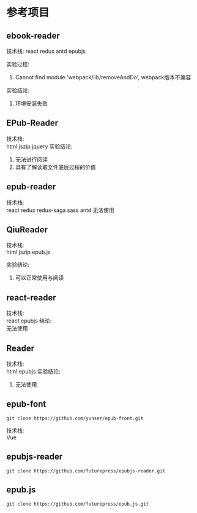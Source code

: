 #  参考项目
## ebook-reader
技术栈: 
react redux antd epubjs 

实验过程: 
1. Cannot find module 'webpack/lib/removeAndDo', webpack版本不兼容

实验结论:
1. 环境安装失败

## EPub-Reader
技术栈:   
html jszip jquery
实验结论:
1. 无法进行阅读  
2. 具有了解读取文件底层过程的价值

## epub-reader
技术栈:  
react redux redux-saga sass antd
无法使用

## QiuReader
技术栈:  
html jszip epub.js

实验结论:  
1. 可以正常使用与阅读

## react-reader
技术栈:  
react epubjs
结论:  
无法使用


## Reader
技术栈:  
html epubjs
实验结论:  
1. 无法使用

## epub-font 
```shell
git clone https://github.com/yunser/epub-front.git
```
技术栈:  
Vue 

## epubjs-reader
```shell
git clone https://github.com/futurepress/epubjs-reader.git
```

## epub.js
```shell
git clone https://github.com/futurepress/epub.js.git
```



